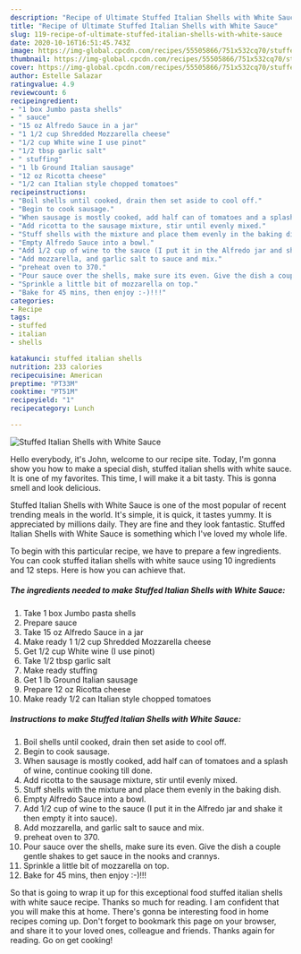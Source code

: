 ```yaml
---
description: "Recipe of Ultimate Stuffed Italian Shells with White Sauce"
title: "Recipe of Ultimate Stuffed Italian Shells with White Sauce"
slug: 119-recipe-of-ultimate-stuffed-italian-shells-with-white-sauce
date: 2020-10-16T16:51:45.743Z
image: https://img-global.cpcdn.com/recipes/55505866/751x532cq70/stuffed-italian-shells-with-white-sauce-recipe-main-photo.jpg
thumbnail: https://img-global.cpcdn.com/recipes/55505866/751x532cq70/stuffed-italian-shells-with-white-sauce-recipe-main-photo.jpg
cover: https://img-global.cpcdn.com/recipes/55505866/751x532cq70/stuffed-italian-shells-with-white-sauce-recipe-main-photo.jpg
author: Estelle Salazar
ratingvalue: 4.9
reviewcount: 6
recipeingredient:
- "1 box Jumbo pasta shells"
- " sauce"
- "15 oz Alfredo Sauce in a jar"
- "1 1/2 cup Shredded Mozzarella cheese"
- "1/2 cup White wine I use pinot"
- "1/2 tbsp garlic salt"
- " stuffing"
- "1 lb Ground Italian sausage"
- "12 oz Ricotta cheese"
- "1/2 can Italian style chopped tomatoes"
recipeinstructions:
- "Boil shells until cooked, drain then set aside to cool off."
- "Begin to cook sausage."
- "When sausage is mostly cooked, add half can of tomatoes and a splash of wine, continue cooking till done."
- "Add ricotta to the sausage mixture, stir until evenly mixed."
- "Stuff shells with the mixture and place them evenly in the baking dish."
- "Empty Alfredo Sauce into a bowl."
- "Add 1/2 cup of wine to the sauce (I put it in the Alfredo jar and shake it then empty it into sauce)."
- "Add mozzarella, and garlic salt to sauce and mix."
- "preheat oven to 370."
- "Pour sauce over the shells, make sure its even. Give the dish a couple gentle shakes to get sauce in the nooks and crannys."
- "Sprinkle a little bit of mozzarella on top."
- "Bake for 45 mins, then enjoy :-)!!!"
categories:
- Recipe
tags:
- stuffed
- italian
- shells

katakunci: stuffed italian shells 
nutrition: 233 calories
recipecuisine: American
preptime: "PT33M"
cooktime: "PT51M"
recipeyield: "1"
recipecategory: Lunch

---
```



![Stuffed Italian Shells with White Sauce](https://img-global.cpcdn.com/recipes/55505866/751x532cq70/stuffed-italian-shells-with-white-sauce-recipe-main-photo.jpg)

Hello everybody, it's John, welcome to our recipe site. Today, I'm gonna show you how to make a special dish, stuffed italian shells with white sauce. It is one of my favorites. This time, I will make it a bit tasty. This is gonna smell and look delicious.



Stuffed Italian Shells with White Sauce is one of the most popular of recent trending meals in the world. It's simple, it is quick, it tastes yummy. It is appreciated by millions daily. They are fine and they look fantastic. Stuffed Italian Shells with White Sauce is something which I've loved my whole life.


To begin with this particular recipe, we have to prepare a few ingredients. You can cook stuffed italian shells with white sauce using 10 ingredients and 12 steps. Here is how you can achieve that.

<!--inarticleads1-->

##### The ingredients needed to make Stuffed Italian Shells with White Sauce:

1. Take 1 box Jumbo pasta shells
1. Prepare  sauce
1. Take 15 oz Alfredo Sauce in a jar
1. Make ready 1 1/2 cup Shredded Mozzarella cheese
1. Get 1/2 cup White wine (I use pinot)
1. Take 1/2 tbsp garlic salt
1. Make ready  stuffing
1. Get 1 lb Ground Italian sausage
1. Prepare 12 oz Ricotta cheese
1. Make ready 1/2 can Italian style chopped tomatoes




<!--inarticleads2-->

##### Instructions to make Stuffed Italian Shells with White Sauce:

1. Boil shells until cooked, drain then set aside to cool off.
1. Begin to cook sausage.
1. When sausage is mostly cooked, add half can of tomatoes and a splash of wine, continue cooking till done.
1. Add ricotta to the sausage mixture, stir until evenly mixed.
1. Stuff shells with the mixture and place them evenly in the baking dish.
1. Empty Alfredo Sauce into a bowl.
1. Add 1/2 cup of wine to the sauce (I put it in the Alfredo jar and shake it then empty it into sauce).
1. Add mozzarella, and garlic salt to sauce and mix.
1. preheat oven to 370.
1. Pour sauce over the shells, make sure its even. Give the dish a couple gentle shakes to get sauce in the nooks and crannys.
1. Sprinkle a little bit of mozzarella on top.
1. Bake for 45 mins, then enjoy :-)!!!




So that is going to wrap it up for this exceptional food stuffed italian shells with white sauce recipe. Thanks so much for reading. I am confident that you will make this at home. There's gonna be interesting food in home recipes coming up. Don't forget to bookmark this page on your browser, and share it to your loved ones, colleague and friends. Thanks again for reading. Go on get cooking!

